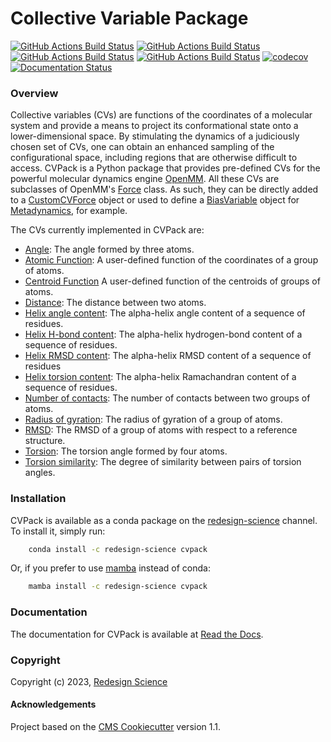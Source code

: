 Collective Variable Package
===========================
[//]: # (Badges)
[![GitHub Actions Build Status](https://github.com/RedesignScience/cvpack/workflows/Linux/badge.svg)](https://github.com/RedesignScience/cvpack/actions?query=workflow%3ALinux)
[![GitHub Actions Build Status](https://github.com/RedesignScience/cvpack/workflows/MacOS/badge.svg)](https://github.com/RedesignScience/cvpack/actions?query=workflow%3AMacOS)
[![GitHub Actions Build Status](https://github.com/RedesignScience/cvpack/workflows/Windows/badge.svg)](https://github.com/RedesignScience/cvpack/actions?query=workflow%3AWindows)
[![GitHub Actions Build Status](https://github.com/RedesignScience/cvpack/workflows/Linter/badge.svg)](https://github.com/RedesignScience/cvpack/actions?query=workflow%3ALinter)
[![codecov](https://codecov.io/gh/RedesignScience/cvpack/branch/main/graph/badge.svg)](https://codecov.io/gh/RedesignScience/cvpack/branch/main)
[![Documentation Status](https://readthedocs.org/projects/cvpack/badge/?style=flat)](https://cvpack.readthedocs.io/en/latest)

### Overview

Collective variables (CVs) are functions of the coordinates of a molecular system and provide a
means to project its conformational state onto a lower-dimensional space. By stimulating the
dynamics of a judiciously chosen set of CVs, one can obtain an enhanced sampling of the
configurational space, including regions that are otherwise difficult to access. CVPack is a Python
package that provides pre-defined CVs for the powerful molecular dynamics engine
[OpenMM](https://openmm.org). All these CVs are subclasses of OpenMM's [Force] class. As such, they
can be directly added to a [CustomCVForce] object or used to define a [BiasVariable] object for
[Metadynamics], for example.

The CVs currently implemented in CVPack are:

* [Angle](https://cvpack-for-openmm.readthedocs.io/en/latest/api/Angle.html):
    The angle formed by three atoms.
* [Atomic Function](https://cvpack-for-openmm.readthedocs.io/en/latest/api/AtomicFunction.html):
    A user-defined function of the coordinates of a group of atoms.
* [Centroid Function](https://cvpack-for-openmm.readthedocs.io/en/latest/api/CentroidFunction.html)
    A user-defined function of the centroids of groups of atoms.
* [Distance](https://cvpack-for-openmm.readthedocs.io/en/latest/api/Distance.html):
    The distance between two atoms.
* [Helix angle content](https://cvpack-for-openmm.readthedocs.io/en/latest/api/HelixAngleContent.html):
    The alpha-helix angle content of a sequence of residues.
* [Helix H-bond content](https://cvpack-for-openmm.readthedocs.io/en/latest/api/HelixHBondContent.html):
    The alpha-helix hydrogen-bond content of a sequence of residues.
* [Helix RMSD content](https://cvpack-for-openmm.readthedocs.io/en/latest/api/HelixRMSDContent.html):
    The alpha-helix RMSD content of a sequence of residues
* [Helix torsion content](https://cvpack-for-openmm.readthedocs.io/en/latest/api/HelixTorsionContent.html):
    The alpha-helix Ramachandran content of a sequence of residues.
* [Number of contacts](https://cvpack-for-openmm.readthedocs.io/en/latest/api/NumberOfContacts.html):
    The number of contacts between two groups of atoms.
* [Radius of gyration](https://cvpack-for-openmm.readthedocs.io/en/latest/api/RadiusOfGyration.html):
    The radius of gyration of a group of atoms.
* [RMSD](https://cvpack-for-openmm.readthedocs.io/en/latest/api/RMSD.html):
    The RMSD of a group of atoms with respect to a reference structure.
* [Torsion](https://cvpack-for-openmm.readthedocs.io/en/latest/api/Torsion.html):
    The torsion angle formed by four atoms.
* [Torsion similarity](https://cvpack-for-openmm.readthedocs.io/en/latest/api/TorsionSimilarity.html):
    The degree of similarity between pairs of torsion angles.

### Installation

CVPack is available as a conda package on the
[redesign-science](https://anaconda.org/redesign-science/cvpack) channel. To install it, simply run:

```bash
    conda install -c redesign-science cvpack
```

Or, if you prefer to use [mamba](https://mamba.readthedocs.io/en/latest) instead of conda:

```bash
    mamba install -c redesign-science cvpack
```

### Documentation

The documentation for CVPack is available at [Read the Docs](https://cvpack.readthedocs.io/en/stable).

### Copyright

Copyright (c) 2023, [Redesign Science](https://www.redesignscience.com)


#### Acknowledgements

Project based on the [CMS Cookiecutter] version 1.1.

[BiasVariable]:     https://docs.openmm.org/latest/api-python/generated/openmm.app.metadynamics.BiasVariable.html
[CMS Cookiecutter]: https://github.com/molssi/cookiecutter-cms
[CustomCVForce]:    https://docs.openmm.org/latest/api-python/generated/openmm.openmm.CustomCVForce.html
[Force]:            https://docs.openmm.org/latest/api-python/generated/openmm.openmm.Force.html
[Metadynamics]:     https://docs.openmm.org/latest/api-python/generated/openmm.app.metadynamics.Metadynamics.html
